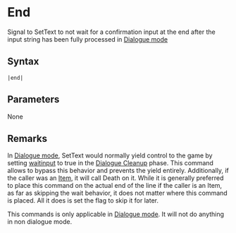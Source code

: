 # End

Signal to SetText to not wait for a confirmation input at the end after the input string has been fully processed in [Dialogue mode](../Dialogue%20mode.md)

## Syntax

````
|end|
````

## Parameters

None

## Remarks

In [Dialogue mode](../Dialogue%20mode.md), SetText would normally yield control to the game by setting [waitinput](../Notable%20states.md#waitinput) to true in the [Dialogue Cleanup](../Life%20Cycle.md#dialogue-cleanup) phase. This command allows to bypass this behavior and prevents the yield entirely. Additionally, if the caller was an [Item](../../Enums%20and%20IDs/Items.md), it will call Death on it. While it is generally preferred to place this command on the actual end of the line if the caller is an Item, as far as skipping the wait behavior, it does not matter where this command is placed. All it does is set the flag to skip it for later.

This commands is only applicable in [Dialogue mode](../Dialogue%20mode.md). It will not do anything in non dialogue mode.
